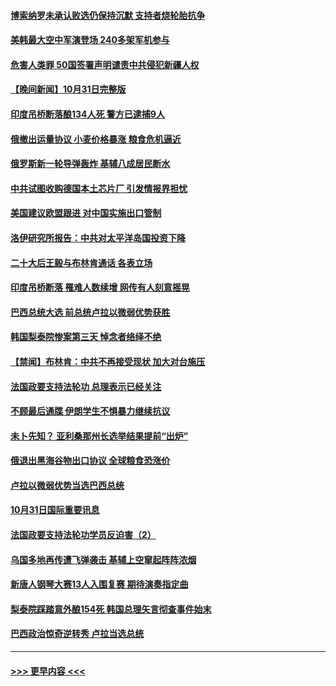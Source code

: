 #### [博索纳罗未承认败选仍保持沉默 支持者烧轮胎抗争](../pages/prog202/a103564536.md?t=11011204) 
#### [美韩最大空中军演登场 240多架军机参与](../pages/prog202/a103564539.md?t=11011204) 
#### [危害人类罪 50国签署声明谴责中共侵犯新疆人权](../pages/prog202/a103564521.md?t=11011204) 
#### [【晚间新闻】10月31日完整版](../pages/prog202/a103564496.md?t=11011204) 
#### [印度吊桥断落酿134人死 警方已逮捕9人](../pages/prog202/a103564374.md?t=11011204) 
#### [俄撤出运量协议 小麦价格暴涨 粮食危机逼近](../pages/prog202/a103564372.md?t=11011204) 
#### [俄罗斯新一轮导弹轰炸 基辅八成居民断水](../pages/prog202/a103564368.md?t=11011204) 
#### [中共试图收购德国本土芯片厂 引发情报界担忧](../pages/prog202/a103564296.md?t=11011204) 
#### [美国建议欧盟跟进 对中国实施出口管制](../pages/prog202/a103564199.md?t=11011204) 
#### [洛伊研究所报告：中共对太平洋岛国投资下降](../pages/prog202/a103564179.md?t=11011204) 
#### [二十大后王毅与布林肯通话 各表立场](../pages/prog202/a103564174.md?t=11011204) 
#### [印度吊桥断落 罹难人数续增 网传有人刻意摇晃](../pages/prog202/a103564171.md?t=11011204) 
#### [巴西总统大选 前总统卢拉以微弱优势获胜](../pages/prog202/a103564181.md?t=11011204) 
#### [韩国梨泰院惨案第三天 悼念者络绎不绝](../pages/prog202/a103564173.md?t=11011204) 
#### [【禁闻】布林肯：中共不再接受现状 加大对台施压](../pages/prog202/a103564117.md?t=11011204) 
#### [法国政要支持法轮功 总理表示已经关注](../pages/prog202/a103563960.md?t=11011204) 
#### [不顾最后通牒 伊朗学生不惧暴力继续抗议](../pages/prog202/a103563993.md?t=11011204) 
#### [未卜先知？ 亚利桑那州长选举结果提前“出炉”](../pages/prog202/a103563988.md?t=11011204) 
#### [俄退出黑海谷物出口协议 全球粮食恐涨价](../pages/prog202/a103563980.md?t=11011204) 
#### [卢拉以微弱优势当选巴西总统](../pages/prog202/a103563931.md?t=11011204) 
#### [10月31日国际重要讯息](../pages/prog202/a103563922.md?t=11011204) 
#### [法国政要支持法轮功学员反迫害（2）](../pages/prog202/a103563889.md?t=11011204) 
#### [乌国多地再传遭飞弹袭击 基辅上空窜起阵阵浓烟](../pages/prog202/a103563832.md?t=11011204) 
#### [新唐人钢琴大赛13人入围复赛 期待演奏指定曲](../pages/prog202/a103563798.md?t=11011204) 
#### [梨泰院踩踏意外酿154死 韩国总理矢言彻查事件始末](../pages/prog202/a103563759.md?t=11011204) 
#### [巴西政治惊奇逆转秀 卢拉当选总统](../pages/prog202/a103563697.md?t=11011204) 

----
#### [ >>> 更早内容 <<< ](../indexes/prog202-earlier.md)
